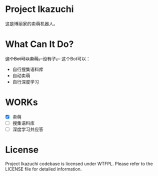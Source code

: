 # Project Ikazuchi
这是博丽家的卖萌机器人。
# What Can It Do?
~~这个Bot可以卖萌。没有了。~~
这个Bot可以：
- 自行搜集语料库
- 自动卖萌
- 自行深度学习
# WORKs
- [x] 卖萌
- [ ] 搜集语料库
- [ ] 深度学习并应答
# License
Project Ikazuchi codebase is licensed under WTFPL. Please refer to the LICENSE file for detailed information.
